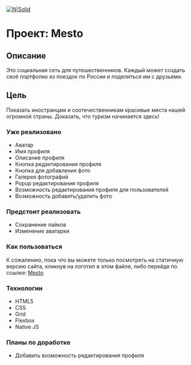 [![N|Solid](https://i.imgur.com/ierxLvC.png)](https://ivanechka.github.io/mesto-project/)
# Проект: Mesto
## Описание
Это социальная сеть для путешественников.
Каждый может создать своё портфолио из поездок по России и поделиться им с друзьями. 
## Цель
Показать иностранцам и соотечественникам красивые места нашей огромной страны.
Доказать, что туризм начинается здесь!
### Уже реализовано
- Аватар
- Имя профиля
- Описание профиля
- Кнопка редактирования профиля
- Кнопка для добавления фото
- Галерея фотографий
- Popup редактирования профиля
- Возможность редактирования профиля для пользователей
- Возможность добавить/удалить фото

### Предстоит реализовать
- Сохранение лайков
- Изменение аватарки

### Как пользоваться
К сожалению, пока что вы можете только посмотреть на статичную версию сайта, кликнув на логотип в этом файле, либо перейдя по ссылке: [Mesto]

### Технологии
- HTML5
- CSS
- Grid
- Flexbox
- Native JS

### Планы по доработке
- Добавить возможность редактирования профиля

[Mesto]: <https://ivanechka.github.io/mesto-project/>




